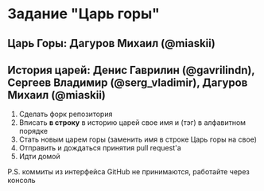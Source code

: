 # Задание "Царь горы"

## Царь Горы: Дагуров Михаил (@miaskii)
## История царей:  Денис Гаврилин (@gavrilindn), Сергеев Владимир (@serg_vladimir), Дагуров Михаил (@miaskii)

1. Сделать форк репозитория
1. Вписать **в строку** в историю царей свое имя и (тэг) в алфавитном порядке
1. Стать новым царем горы (заменить имя в строке Царь горы на свое)
1. Отправить и дождаться принятия pull request'а
1. Идти домой

P.S. коммиты из интерфейса GitHub не принимаются, работайте через консоль
